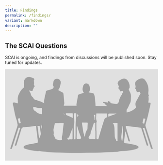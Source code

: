 ```yaml
---
title: Findings
permalink: /findings/
variant: markdown
description: ""
---
```

## The SCAI Questions

SCAI is ongoing, and findings from discussions will be published soon. Stay tuned for updates.

![](/images/Banners/to_be_announced.jpg)

<div style="padding: 25px 0px 0px 0px;"></div>



